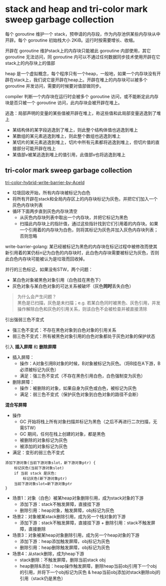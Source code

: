 # stack and heap and tri-color mark sweep garbage collection

每个 goroutine 维护一个 stack，预申请的内存段，作为内存池供某些内存块从中开辟。每个 goroutine 初始栈大小 2KiB。运行时按需要增长、收缩。

开辟在 goroutine 维护stack上的内存块只能被此 goroutine 内部使用，其它 goroutine 无法访问，同 goroutine 内可以不通过任何数据同步技术使用开辟在它stack上的内存块上的值部

heap 是一个虚拟概念，每个程序只有一个heap，一般地，如果一个内存块没有开辟在stack上，我们说它是开辟在heap上。开辟在堆上的内存块可以被多个 goroutine 并发访问，需要的时候要对值部做同步。

compiler 判断一个内存块在运行时会被多个 goroutine 访问，或不能断定此内存块是否只被一个 goroutine 访问，此内存块会被开辟在堆上。

逃逸：局部声明的变量的某些值被开辟在堆上，称这些值和此局部变量逃逸到了堆上

+ 某结构体的某字段逃逸到了堆上，则此整个结构体值也逃逸到堆上
+ 某数组的某元素逃逸到堆上，则此整个数组也逃逸到堆上
+ 某切片的某元素逃逸到堆上，切片中所有元素都将逃逸到堆上，但切片值的直接部分可能开辟在栈上
+ 某值部v被某逃逸到堆上的值引用，此值部v也将逃逸到堆上

## tri-color mark sweep garbage collection

[tri-color-hybrid-write-barrier-by-AceId](https://zhuanlan.zhihu.com/p/334999060)

+ 垃圾回收开始，所有内存块被标记为白色
+ 将所有开辟在stack和全局内存区上的内存块标记为灰色，并把它们加入一个灰色内存块列表
+ 循环下面两步直到灰色内存块清空
  + 从灰色内存块列表中取出一个内存块，并把它标记为黑色
  + 扫描此内存块上的指针值，通过这些指针找到它们引用着的内存块。如果一个引用着的内存块为白色，则将其标记为灰色并加入灰色内存块列表；否则忽略

write-barrier-golang: 某已经被标记为黑色的内存块在标记过程中被修改而使其新引用着的某仍标n记为白色的内存块时，此白色内存块需要被标记为灰色，否则此白色内存块可能被认为是垃圾而回收掉。

并行的三色标记，如果没有STW，两个问题：
+ 某白色对象被黑色对象引用（白色挂在黑色下）
+ 灰色对象与某白色对象的可达关系被破坏（灰色**同时**丢失白色）

> 为什么会产生问题？<br/>
> 黑色是已扫描，灰色是未扫描；e.g. 若某白色同时被黑色、灰色引用，并发操作解除白色和灰色的引用关系，则该白色不会被检查并被直接清除

引出强弱三色不变式
+ 强三色不变式：不存在黑色对象到白色对象的引用关系
+ 弱三色不变式：所有被黑色对象引用的白色对象都处于灰色对象的保护状态

引入 **插入屏障** 和 **删除屏障**
+ 插入屏障：
  + 操作：A对象引用B对象的时候，B对象被标记为灰色。（将B挂在A下游，B必须被标记为灰色）
  + 满足：强三色不变式（不存在黑色引用白色，白色强制变为灰色）
+ 删除屏障：
  + 操作：被删除的对象，如果自身为灰色或白色，被标记为灰色
  + 满足：弱三色不变式（保护灰色对象到白色对象的路径不会断）

**混合写屏障**
  + 操作
    + GC 开始将栈上所有对象扫描并标记为黑色（之后不再进行二次扫描，无需STW）
    + GC 期间，任何在栈上创建的对象，都是黑色
    + 被删除的对象标记为灰色
    + 被添加的对象标记为灰色
  + 满足：变形的弱三色不变式

```plain-text
添加下游对象(当前下游对象slot，新下游对象ptr) {
    标记灰色(当前下游对象slot)
    if 当前 stack 是灰色:
        标记灰色(新下游对象ptr)
    当前下游对象slot=新下游对象ptr
}
```
+ 场景1：对象（白色）被某heap对象删除引用，成为stack对象的下游
  + 添加下游：stack不触发屏障，直接挂下游
  + 删除引用：heap对象，触发屏障，obj标记为灰色
+ 场景2：对象被某stack删除引用，成为另一个栈对象的下游
  + 添加下游：stack不触发屏障，直接挂下游 + 删除引用：stack不触发屏障，直接删除
+ 场景3：对象被某heap对象删除引用，成为另一个heap对象的下游
  + 添加下游：heap添加触发屏障，obj标记为灰色
  + 删除引用：heap删除触发屏障，obj标记为灰色
+ 场景4：从stack删除，成为heap下游
  + stack删除：不触发屏障，删除当前stack obj
  + heap删除&添加：heap操作触发屏障，删除heap当前obj引用下一个obj的引用，并将下一个obj标记为灰色 & heap当前obj添加对stack删除obj的引用（stack仍是黑色）
